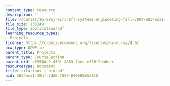```yaml
---
content_type: resource
description: ''
file: /courses/16-885j-aircraft-systems-engineering-fall-2004/e834eca138bf7d267559640605e52815_citationx_t_bio.pdf
file_size: 135249
file_type: application/pdf
learning_resource_types:
- Projects
license: https://creativecommons.org/licenses/by-nc-sa/4.0/
ocw_type: OCWFile
parent_title: Projects
parent_type: CourseSection
parent_uid: c6354de9-439f-4863-7bec-e616f2da8dcc
resourcetype: Document
title: citationx_t_bio.pdf
uid: e834eca1-38bf-7d26-7559-640605e52815
---
```

